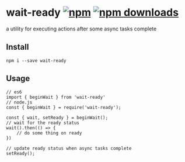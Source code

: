 # wait-ready [![npm](https://img.shields.io/npm/v/wait-ready.svg?style=flat-square)](https://www.npmjs.com/package/wait-ready) [![npm downloads](https://img.shields.io/npm/dm/wait-ready.svg)](https://www.npmjs.com/package/wait-ready)

a utility for executing actions after some async tasks complete

## Install
`npm i --save wait-ready`

## Usage
```
// es6
import { beginWait } from 'wait-ready'
// node.js
const { beginWait } = require('wait-ready');

const { wait, setReady } = beginWait();
// wait for the ready status
wait().then(() => {
    // do some thing on ready
})

// update ready status when async tasks complete
setReady();
```

